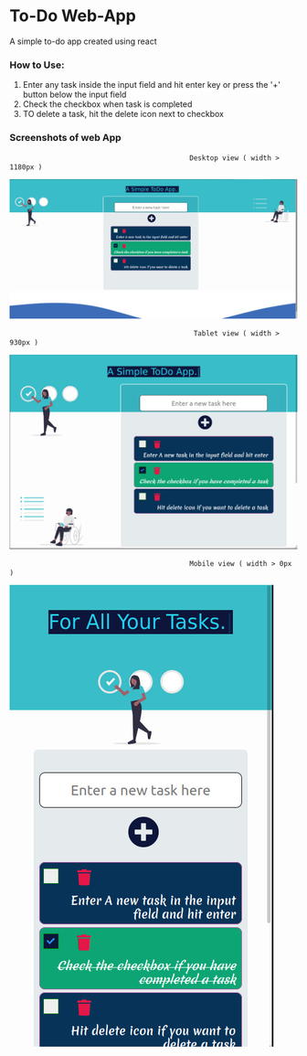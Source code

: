 # To-Do Web-App
A simple to-do app created using react


### How to Use:
1. Enter any task inside the input field and hit enter key or press the '+' button below the input field
2. Check the checkbox when task is completed
3. TO delete a task, hit the delete icon next to checkbox

### Screenshots of web App

                                                Desktop view ( width > 1180px )
![screenshot 1](imgs/desktop_view.jpg "Desktop view")


                                                 Tablet view ( width > 930px )
![screenshot 2](imgs/tab_view.jpg "Tablet view")


                                                Mobile view ( width > 0px )
![screenshot 3](imgs/mobile_view.jpg "Mobile view") 

